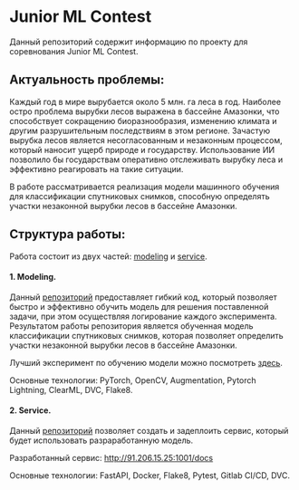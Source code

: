 # Junior ML Contest
Данный репозиторий содержит информацию по проекту для соревнования Junior ML Contest.

## Актуальность проблемы: 

Каждый год в мире вырубается около 5 млн. га леса в год. Наиболее остро проблема вырубки лесов выражена в бассейне Амазонки, что способствует сокращению биоразнообразия, изменению климата и другим разрушительным последствиям в этом регионе. Зачастую вырубка лесов является несогласованным и незаконным процессом, который наносит ущерб природе и государству. Использование ИИ позволило бы государствам оперативно отслеживать вырубку леса и эффективно реагировать на такие ситуации. 

В работе рассматривается реализация модели машинного обучения для классификации спутниковых снимков, способную определять участки незаконной вырубки лесов в бассейне Амазонки. 

## Структура работы:

Работа состоит из двух частей: [modeling](https://github.com/EugeneRomanov/JMLC_ITMO_2024/tree/main/modeling) и [service](https://github.com/EugeneRomanov/JMLC_ITMO_2024/tree/main/service). 

#### 1. Modeling.

Данный [репозиторий](https://github.com/EugeneRomanov/JMLC_ITMO_2024/tree/main/modeling) предоставляет гибкий код, который позволяет быстро и эффективно обучить модель для решения поставленной задачи, при этом осуществляя логирование каждого эксперимента. Результатом работы репозитория является обученная модель классификации спутниковых снимков, которая позволяет определить участки незаконной вырубки лесов в бассейне Амазонки.

Лучший эксперимент по обучению модели можно посмотреть [здесь](https://app.clear.ml/projects/6af89bf5de40410faba201b8130632ce/experiments/07ff5733d5034edea427f7fae84914b2/output/execution).

Основные технологии: PyTorch, OpenCV, Augmentation, Pytorch Lightning, ClearML, DVC, Flake8. 

#### 2. Service.

Данный [репозиторий](https://github.com/EugeneRomanov/JMLC_ITMO_2024/tree/main/service) позволяет создать и задеплоить сервис, который будет использовать разраработанную модель. 

Разработанный сервис: http://91.206.15.25:1001/docs

Основные технологии: FastAPI, Docker, Flake8, Pytest, Gitlab CI/CD, DVC.

